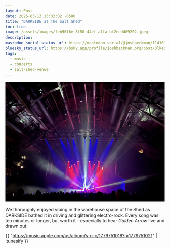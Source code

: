 ```yaml
---
layout: Post
date: 2025-03-13 15:32:02 -0500
title: "DARKSIDE at The Salt Shed"
toc: true
image: /assets/images/feb90f6e-3f50-44ef-a1fa-bf2eedd89202.jpeg
description: 
mastodon_social_status_url: https://mastodon.social/@joshbeckman/114161991890075958
bluesky_status_url: https://bsky.app/profile/joshbeckman.org/post/3lke5jl4trh2k
tags:
  - music
  - concerts
  - salt-shed-venue
---
```



![darkside in concert](/assets/images/feb90f6e-3f50-44ef-a1fa-bf2eedd89202.jpeg)

We thoroughly enjoyed vibing in the warehouse space of the Shed as DARKSIDE bathed it in driving and glittering electro-rock. Every song was ten minutes or longer, but worth it - especially to hear _Golden Arrow_ live and drawn out.

{{ "https://music.apple.com/us/album/s-n-c/1779751016?i=1779751021" | itunesify }}

